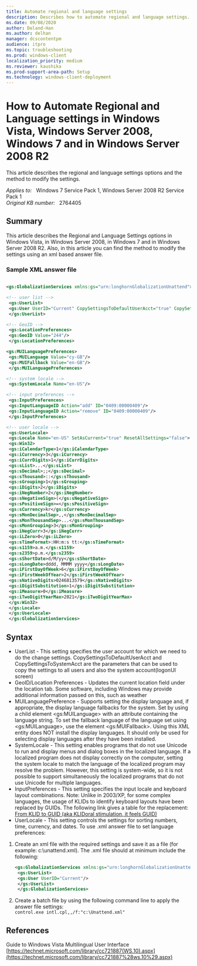 ```yaml
---
title: Automate regional and language settings
description: Describes how to automate regional and language settings.
ms.date: 09/08/2020
author: Deland-Han
ms.author: delhan
manager: dcscontentpm
audience: itpro
ms.topic: troubleshooting
ms.prod: windows-client
localization_priority: medium
ms.reviewer: kaushika
ms.prod-support-area-path: Setup
ms.technology: windows-client-deployment
---
```

# How to Automate Regional and Language settings in Windows Vista, Windows Server 2008, Windows 7 and in Windows Server 2008 R2

This article describes the regional and language settings options and the method to modify the settings.

_Applies to:_ &nbsp; Windows 7 Service Pack 1, Windows Server 2008 R2 Service Pack 1  
_Original KB number:_ &nbsp; 2764405

## Summary

This article describes the Regional and Language Settings options in Windows Vista, in Windows Server 2008, in Windows 7 and in Windows Server 2008 R2. Also, in this article you can find the method to modify the settings using an xml based answer file.

### Sample XML answer file

```xml

<gs:GlobalizationServices xmlns:gs="urn:longhornGlobalizationUnattend">

<!-- user list -->  
 <gs:UserList>
 <gs:User UserID="Current" CopySettingsToDefaultUserAcct="true" CopySettingsToSystemAcct="true"/>  
 </gs:UserList>

<!-- GeoID -->
 <gs:LocationPreferences>  
 <gs:GeoID Value="244"/>
 </gs:LocationPreferences>

<gs:MUILanguagePreferences>
 <gs:MUILanguage Value="cy-GB"/>
 <gs:MUIFallback Value="en-GB"/>
 </gs:MUILanguagePreferences>

<!-- system locale -->
 <gs:SystemLocale Name="en-US"/>

<!-- input preferences -->
 <gs:InputPreferences>
 <gs:InputLanguageID Action="add" ID="0409:00000409"/>
 <gs:InputLanguageID Action="remove" ID="0409:00000409"/>
 </gs:InputPreferences>

<!-- user locale -->
 <gs:UserLocale>
 <gs:Locale Name="en-US" SetAsCurrent="true" ResetAllSettings="false">
 <gs:Win32>
 <gs:iCalendarType>1</gs:iCalendarType>
 <gs:iCurrency>3</gs:iCurrency>
 <gs:iCurrDigits>1</gs:iCurrDigits>
 <gs:sList>...</gs:sList>
 <gs:sDecimal>;;</gs:sDecimal>
 <gs:sThousand>::</gs:sThousand>
 <gs:sGrouping>1</gs:sGrouping>
 <gs:iDigits>2</gs:iDigits>
 <gs:iNegNumber>2</gs:iNegNumber>
 <gs:sNegativeSign>(</gs:sNegativeSign>
 <gs:sPositiveSign>=</gs:sPositiveSign>
 <gs:sCurrency>kr</gs:sCurrency>
 <gs:sMonDecimalSep>,,</gs:sMonDecimalSep>
 <gs:sMonThousandSep>...</gs:sMonThousandSep>
 <gs:sMonGrouping>3</gs:sMonGrouping>
 <gs:iNegCurr>3</gs:iNegCurr>
 <gs:iLZero>0</gs:iLZero>
 <gs:sTimeFormat>:HH:m:s tt:</gs:sTimeFormat>
 <gs:s1159>a.m.</gs:s1159>
 <gs:s2359>p.m.</gs:s2359>
 <gs:sShortDate>d/M/yy</gs:sShortDate>
 <gs:sLongDate>dddd, MMMM yyyy</gs:sLongDate>
 <gs:iFirstDayOfWeek>6</gs:iFirstDayOfWeek>
 <gs:iFirstWeekOfYear>2</gs:iFirstWeekOfYear>
 <gs:sNativeDigits>0246813579</gs:sNativeDigits>
 <gs:iDigitSubstitution>1</gs:iDigitSubstitution>
 <gs:iMeasure>0</gs:iMeasure>
 <gs:iTwoDigitYearMax>2021</gs:iTwoDigitYearMax>
 </gs:Win32>
 </gs:Locale>
 </gs:UserLocale>
 </gs:GlobalizationServices>
```

## Syntax

- UserList - This setting specifies the user account for which we need to do the change settings. CopySettingsToDefaultUserAcct and CopySettingsToSystemAcct are the parameters that can be used to copy the settings to all users and also the system account(logonUI screen)
- GeoID/Location Preferences  - Updates the current location field under the location tab. Some software, including Windows may provide additional information passed on this, such as weather
- MUILanguagePreference - Supports setting the display language and, if appropriate, the display language fallbacks for the system. Set by using a child element \<gs:MUILanguage> with an attribute containing the language string. To set the fallback language of the language set using \<gs:MUILanguage>, use the element \<gs:MUIFallback>. Using this XML entity does NOT install the display languages. It should only be used for selecting display languages after they have been installed.
- SystemLocale - This setting enables programs that do not use Unicode to run and display menus and dialog boxes in the localized language. If a localized program does not display correctly on the computer, setting the system locale to match the language of the localized program may resolve the problem. However, this setting is system-wide, so it is not possible to support simultaneously the localized programs that do not use Unicode for multiple languages.
- InputPreferences - This setting specifies the input locale and keyboard layout combinations. Note: Unlike in 2003/XP, for some complex languages, the usage of KLIDs to identify keyboard layouts have been replaced by GUIDs. The following link gives a table for the replacement: [From KLID to GUID (aka KLIDoral stimulation, it feels GUID)](http://archives.miloush.net/michkap/archive/2009/09/15/9894707.html)
- UserLocale - This setting controls the settings for sorting numbers, time, currency, and dates. To use .xml answer file to set language preferences:

1. Create an xml file with the required settings and save it as a file (for example: c:\unattend.xml). The .xml file should at minimum include the following:  

    ```xml
    <gs:GlobalizationServices xmlns:gs="urn:longhornGlobalizationUnattend">
     <gs:UserList>
     <gs:User UserID="Current"/>  
     </gs:UserList>
     </gs:GlobalizationServices>
    ```

2. Create a batch file by using the following command line to apply the answer file settings:  
`control.exe intl.cpl,,/f:"c:\Unattend.xml"`  

## References

Guide to Windows Vista Multilingual User Interface  
 [https://technet.microsoft.com/library/cc721887(WS.10).aspx](https://technet.microsoft.com/library/cc721887%28ws.10%29.aspx)
